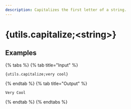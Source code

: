 ```yaml
---
description: Capitalizes the first letter of a string.
---
```

# {utils.capitalize;&lt;string>}
## Examples
{% tabs %}
{% tab title="Input" %}
```text
{utils.capitalize;very cool}
```
{% endtab %}
{% tab title="Output" %}
```text
Very Cool
```
{% endtab %}
{% endtabs %}